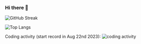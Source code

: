 ### Hi there 👋

![GitHub Streak](https://github-readme-streak-stats.herokuapp.com?user=amdkholil&hide_border=true&date_format=j%20M%5B%20Y%5D)


<!-- ![Kholil's GitHub stats](https://github-readme-stats.vercel.app/api?username=amdkholil&show_icons=true&theme=transparent) -->


![Top Langs](https://wakatime.com/share/@amdkholil/1170c1ca-5891-474d-ab11-32c313362bd2.svg)

Coding activity (start record in Aug 22nd 2023):
![coding activity](https://wakatime.com/share/@amdkholil/02eb939e-3fe2-4cb4-8ed2-38dec4b2ae29.svg)
